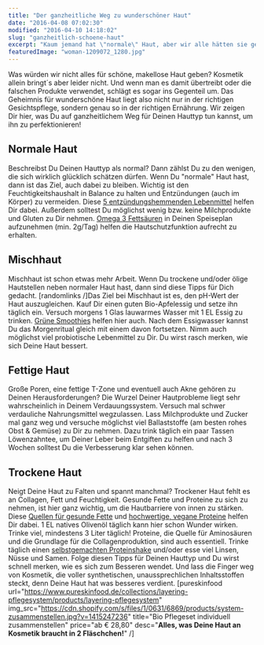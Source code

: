```yaml
---
title: "Der ganzheitliche Weg zu wunderschöner Haut"
date: "2016-04-08 07:02:30"
modified: "2016-04-10 14:18:02"
slug: "ganzheitlich-schoene-haut"
excerpt: "Kaum jemand hat \"normale\" Haut, aber wir alle hätten sie gerne. Wir haben tolle Tipps, was Du für Deine Haut auf natürlichem, ganzheitlichen Weg tun kannst."
featuredImage: "woman-1209072_1280.jpg"
---
```


Was würden wir nicht alles für schöne, makellose Haut geben? Kosmetik allein bringt´s aber leider nicht. Und wenn man es damit übertreibt oder die falschen Produkte verwendet, schlägt es sogar ins Gegenteil um. Das Geheimnis für wunderschöne Haut liegt also nicht nur in der richtigen Gesichtspflege, sondern genau so in der richtigen Ernährung. Wir zeigen Dir hier, was Du auf ganzheitlichem Weg für Deinen Hauttyp tun kannst, um ihn zu perfektionieren!

## Normale Haut

Beschreibst Du Deinen Hauttyp als normal? Dann zählst Du zu den wenigen, die sich wirklich glücklich schätzen dürfen. Wenn Du "normale" Haut hast, dann ist das Ziel, auch dabei zu bleiben. Wichtig ist den Feuchtigkeitshaushalt in Balance zu halten und Entzündungen (auch im Körper) zu vermeiden. Diese [5 entzündungshemmenden Lebenmittel](https://www.veganblatt.com/entzuendungshemmende-nahrunsgmittel) helfen Dir dabei. Außerdem solltest Du möglichst wenig bzw. keine Milchprodukte und Gluten zu Dir nehmen. [Omega 3 Fettsäuren](https://www.veganblatt.com/omega-3-vegan) in Deinen Speiseplan aufzunehmen (min. 2g/Tag) helfen die Hautschutzfunktion aufrecht zu erhalten.

## Mischhaut

Mischhaut ist schon etwas mehr Arbeit. Wenn Du trockene und/oder ölige Hautstellen neben normaler Haut hast, dann sind diese Tipps für Dich gedacht. \[randomlinks /\]Das Ziel bei Mischhaut ist es, den pH-Wert der Haut auszugleichen. Kauf Dir einen guten Bio-Apfelessig und setze ihn täglich ein. Versuch morgens 1 Glas lauwarmes Wasser mit 1 EL Essig zu trinken. [Grüne Smoothies](https://www.veganblatt.com/gruener-smoothie-mit-gruenkohl) helfen hier auch. Nach dem Essigwasser kannst Du das Morgenritual gleich mit einem davon fortsetzen. Nimm auch möglichst viel probiotische Lebenmittel zu Dir. Du wirst rasch merken, wie sich Deine Haut bessert.

## Fettige Haut

Große Poren, eine fettige T-Zone und eventuell auch Akne gehören zu Deinen Herausforderungen? Die Wurzel Deiner Hautprobleme liegt sehr wahrscheinlich in Deinem Verdauungssystem. Versuch mal schwer verdauliche Nahrungsmittel wegzulassen. Lass Milchprodukte und Zucker mal ganz weg und versuche möglichst viel Ballaststoffe (am besten rohes Obst & Gemüse) zu Dir zu nehmen. Dazu trink täglich ein paar Tassen Löwenzahntee, um Deiner Leber beim Entgiften zu helfen und nach 3 Wochen solltest Du die Verbesserung klar sehen können.

## Trockene Haut

Neigt Deine Haut zu Falten und spannt manchmal? Trockener Haut fehlt es an Collagen, Fett und Feuchtigkeit. Gesunde Fette und Proteine zu sich zu nehmen, ist hier ganz wichtig, um die Hautbarriere von innen zu stärken. Diese [Quellen für gesunde Fette](https://www.veganblatt.com/gesunde-fette) und [hochwertige, vegane Proteine](https://www.veganblatt.com/vegane-protein-quellen) helfen Dir dabei. 1 EL natives Olivenöl täglich kann hier schon Wunder wirken. Trinke viel, mindestens 3 Liter täglich! Proteine, die Quelle für Aminosäuren und die Grundlage für die Collagenproduktion, sind auch essentiell. Trinke täglich einen [selbstgemachten Proteinshake](https://www.veganblatt.com/veganer-protein-shake) und/oder esse viel Linsen, Nüsse und Samen. Folge diesen Tipps für Deinen Hauttyp und Du wirst schnell merken, wie es sich zum Besseren wendet. Und lass die Finger weg von Kosmetik, die voller synthetischen, unaussprechlichen Inhaltsstoffen steckt, denn Deine Haut hat was besseres verdient. \[pureskinfood url="https://www.pureskinfood.de/collections/layering-pflegesystem/products/layering-pflegesystem" img\_src="https://cdn.shopify.com/s/files/1/0631/6869/products/system-zusammenstellen.jpg?v=1415247236" title="Bio Pflegeset individuell zusammenstellen" price="ab € 28,80" desc="**Alles, was Deine Haut an Kosmetik braucht in 2 Fläschchen!**" /\]